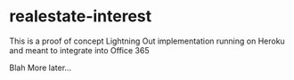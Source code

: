 # realestate-interest

This is a proof of concept Lightning Out implementation running on Heroku and meant to integrate into Office 365

Blah
More later...
